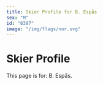 ```yaml
---
title: Skier Profile for B. Espås
sex: "M"
id: "8387"
image: "/img/flags/nor.svg" 
---
```


# Skier Profile

This page is for: B. Espås.
    